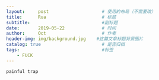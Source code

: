 ```yaml
---
layout:     post                    # 使用的布局（不需要改）
title:      Rua                     # 标题 
subtitle:                           #副标题
date:       2019-05-22              # 时间
author:     Oct                     # 作者
header-img: img/background.jpg    #这篇文章标题背景图片
catalog: true                       # 是否归档
tags:                               #标签
    - FUCK
---
```

    painful trap
